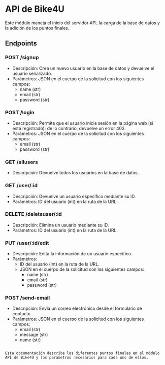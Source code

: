 # API de Bike4U

Este módulo maneja el inicio del servidor API, la carga de la base de datos y la adición de los puntos finales.

## Endpoints

### POST /signup

- Descripción: Crea un nuevo usuario en la base de datos y devuelve el usuario serializado.
- Parámetros: JSON en el cuerpo de la solicitud con los siguientes campos:
  - name (str)
  - email (str)
  - password (str)

### POST /login

- Descripción: Permite que el usuario inicie sesión en la página web (si está registrado); de lo contrario, devuelve un error 403.
- Parámetros: JSON en el cuerpo de la solicitud con los siguientes campos:
  - email (str)
  - password (str)

### GET /allusers

- Descripción: Devuelve todos los usuarios en la base de datos.

### GET /user/:id

- Descripción: Devuelve un usuario específico mediante su ID.
- Parámetros: ID del usuario (int) en la ruta de la URL.

### DELETE /deleteuser/:id

- Descripción: Elimina un usuario mediante su ID.
- Parámetros: ID del usuario (int) en la ruta de la URL.

### PUT /user/:id/edit

- Descripción: Edita la información de un usuario específico.
- Parámetros:
  - ID del usuario (int) en la ruta de la URL.
  - JSON en el cuerpo de la solicitud con los siguientes campos:
    - name (str)
    - email (str)
    - password (str)

### POST /send-email

- Descripción: Envía un correo electrónico desde el formulario de contacto.
- Parámetros: JSON en el cuerpo de la solicitud con los siguientes campos:
  - email (str)
  - message (str)
  - name (str)

```

Esta documentación describe los diferentes puntos finales en el módulo API de Bike4U y los parámetros necesarios para cada uno de ellos.
```
